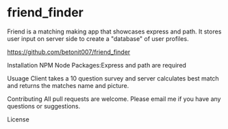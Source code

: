 # friend_finder
Friend is a matching making app that showcases express and path. It stores user input on server side to create a "database" of user profiles. 

https://github.com/betonit007/friend_finder

Installation
NPM Node Packages:Express and path are required

Usuage
Client takes a 10 question survey and server calculates best match and returns the matches name and picture.

Contributing
All pull requests are welcome. Please email me if you have any questions or suggestions.

License
